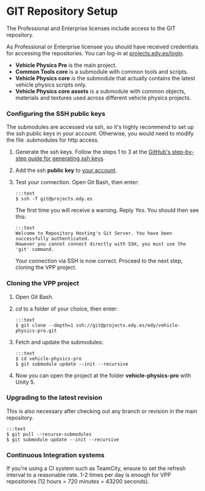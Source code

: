 # GIT Repository Setup

The Professional and Enterprise licenses include access to the GIT repository.

As Professional or Enterprise licensee you should have received credentials for accessing the
repositories. You can log-in at [projects.edy.es/login](http://projects.edy.es/login).

- **Vehicle Physics Pro** is the main project.
- **Common Tools core** is a submodule with common tools and scripts.
- **Vehicle Physics core** is the submodule that actually contains the latest vehicle physics
scripts only.
- **Vehicle Physics core assets** is a submodule with common objects, materials and textures used
across different vehicle physics projects.

### Configuring the SSH public keys

The submodules are accessed via ssh, so it's highly recommend to set up the ssh public keys in your
account. Otherwise, you would need to modify the file .submodules for http access.

1.	Generate the ssh keys. Follow the steps 1 to 3 at the [GitHub's step-by-step guide for
generating ssh keys](https://help.github.com/articles/generating-ssh-keys/).

2.	Add the ssh **public key** to [your account](http://projects.edy.es/users/my_profile#public_keys).

3.	Test your connection. Open Git Bash, then enter:

		:::text
		$ ssh -T git@projects.edy.es

	The first time you will receive a warning. Reply _Yes_. You should then see this:

		:::text
		Welcome to Repository Hosting's Git Server. You have been successfully authenticated.
		However you cannot connect directly with SSH, you must use the 'git' command.

	Your connection via SSH is now correct. Proceed to the next step, cloning the VPP project.

### Cloning the VPP project

1.	Open Git Bash.

2.	_cd_ to a folder of your choice, then enter:

		:::text
		$ git clone --depth=1 ssh://git@projects.edy.es/edy/vehicle-physics-pro.git

3. 	Fetch and update the submodules:

		:::text
		$ cd vehicle-physics-pro
		$ git submodule update --init --recursive

3.	Now you can open the project at the folder **vehicle-physics-pro** with Unity 5.

### Upgrading to the latest revision

This is also necessary after checking out any branch or revision in the main repository.

	:::text
	$ git pull --recurse-submodules
	$ git submodule update --init --recursive

### Continuous Integration systems

If you're using a CI system such as TeamCity, ensure to set the refresh interval to a reasonable
rate. 1-2 times per day is enough for VPP repositories (12 hours = 720 minutes = 43200 seconds).